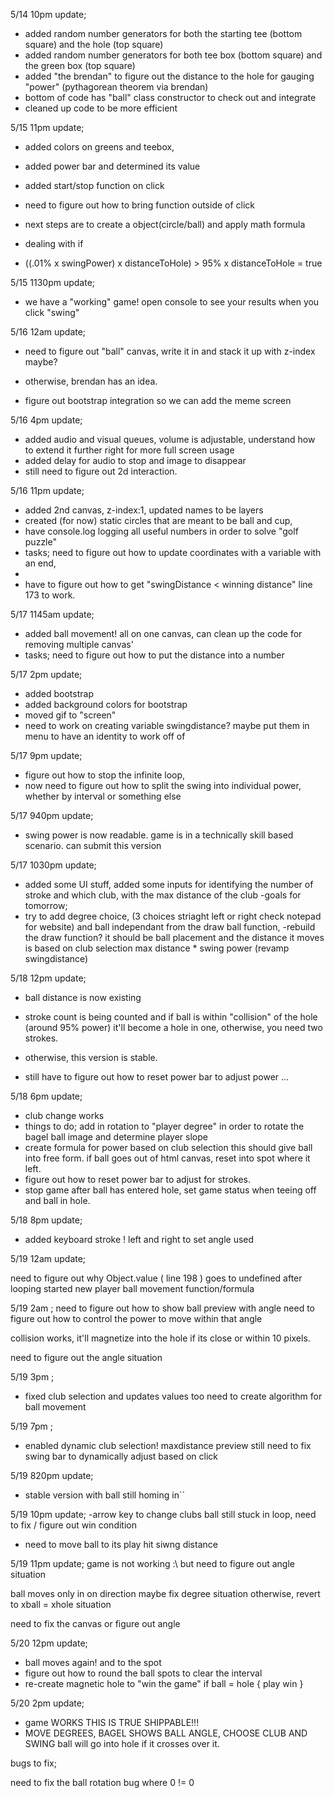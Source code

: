 5/14 10pm update;
- added random number generators for both the starting tee (bottom square) and the hole (top square)
- added random number generators for both tee box (bottom square) and the green box (top square)
- added "the brendan" to figure out the distance to the hole for gauging "power" (pythagorean theorem via brendan)
- bottom of code has "ball" class constructor to check out and integrate
- cleaned up code to be more efficient


5/15 11pm update;
- added colors on greens and teebox,
- added power bar and determined its value
- added start/stop function on click
- need to figure out how to bring function outside of click

- next steps are to create a object(circle/ball) and apply math formula
- dealing with if 
- ((.01% x swingPower) x distanceToHole) > 95% x distanceToHole = true


5/15 1130pm update;
- we have a "working" game! open console to see your results when you click "swing"


5/16 12am update;
- need to figure out "ball" canvas, write it in and stack it up with z-index maybe?
- otherwise, brendan has an idea.

- figure out bootstrap integration so we can add the meme screen



5/16 4pm update; 
- added audio and visual queues, volume is adjustable, understand how to extend it further right for more full screen usage
- added delay for audio to stop and image to disappear
- still need to figure out 2d interaction.


5/16 11pm update;
- added 2nd canvas, z-index:1, updated names to be layers
- created (for now) static circles that are meant to be ball and cup,
- have console.log logging all useful numbers in order to solve "golf puzzle"
- tasks; need to figure out how to update coordinates with a variable with an end,
- 
- have to figure out how to get "swingDistance < winning distance" line 173 to work.



5/17 1145am update; 
- added ball movement! all on one canvas, can clean up the code for removing multiple canvas'
- tasks; need to figure out how to put the distance into a number


5/17 2pm update;
- added bootstrap
- added background colors for bootstrap
- moved gif to "screen"
- need to work on creating variable swingdistance? maybe put them in menu to have an identity to work off of


5/17 9pm update;
- figure out how to stop the infinite loop, 
- now need to figure out how to split the swing into individual power, whether by interval or something else




5/17 940pm update;
- swing power is now readable. game is in a technically skill based scenario. can submit this version


5/17 1030pm update; 
- added some UI stuff, added some inputs for identifying the number of stroke and which club, with the max distance of the club
-goals for tomorrow; 
- try to add degree choice, (3 choices striaght left or right check notepad for website) and ball independant from the draw ball function, 
-rebuild the draw function? it should be ball placement and the distance it moves is based on club selection max distance * swing power (revamp swingdistance)


5/18 12pm update; 
- ball distance is now existing
- stroke count is being counted and if ball is within "collision" of the hole (around 95% power) it'll become a hole in one, otherwise, you need two strokes.
- otherwise, this version is stable.


- still have to figure out how to reset power bar to adjust power ...


5/18 6pm update; 
- club change works
- things to do;
add in rotation to "player degree" in order to rotate the bagel ball image and determine player slope
- create formula for power based on club selection
this should give ball into free form. if ball goes out of html canvas, reset into spot where it left.
- figure out how to reset power bar to adjust for strokes.
- stop game after ball has entered hole, set game status when teeing off and ball in hole.


5/18 8pm update;
- added keyboard stroke ! left and right to set angle used





5/19 12am update;

need to figure out why Object.value ( line 198 ) goes to undefined after looping
started new player ball movement function/formula


5/19 2am ;
need to figure out how to show ball preview with angle
need to figure out how to control the power to move within that angle

collision works, it'll magnetize into the hole if its close or within 10 pixels.

need to figure out the angle situation



5/19 3pm ;
- fixed club selection and updates values too
need to create algorithm for ball movement

5/19 7pm ;
- enabled dynamic club selection! maxdistance preview
still need to fix swing bar to dynamically adjust based on click


5/19 820pm update;
- stable version with ball still homing in``


5/19 10pm  update;
-arrow key to change clubs
ball still stuck in loop, need to fix / figure out win condition 
- need to move ball to its play hit siwng distance


5/19 11pm update;
game is not working :\ but need to figure out angle situation

ball moves only in on direction
maybe fix degree situation
otherwise, revert to xball = xhole situation

need to fix the canvas or figure out angle



5/20 12pm update;
- ball moves again! and to the spot
- figure out how to round the ball spots to clear the interval
- re-create magnetic hole to "win the game"
if ball = hole {
    play win 
}




5/20 2pm update;
- game WORKS THIS IS TRUE SHIPPABLE!!!
- MOVE DEGREES, BAGEL SHOWS BALL ANGLE, CHOOSE CLUB AND SWING
ball will go into hole if it crosses over it.

bugs to fix; 

need to fix the ball rotation bug where 0 != 0
